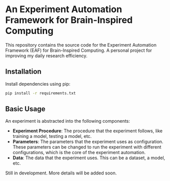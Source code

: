 # An Experiment Automation Framework for Brain-Inspired Computing

This repository contains the source code for the Experiment Automation Framework (EAF) for Brain-Inspired Computing. A personal project for improving my daily research efficiency.

## Installation

Install dependencies using pip:

```bash
pip install -r requirements.txt
```

## Basic Usage

An experiment is abstracted into the following components:

- **Experiment Procedure**: The procedure that the experiment follows, like training a model, testing a model, etc.
- **Parameters**: The parameters that the experiment uses as configuration. These parameters can be changed to run the experiment with different configurations, which is the core of the experiment automation.
- **Data**: The data that the experiment uses. This can be a dataset, a model, etc.

Still in development. More details will be added soon.